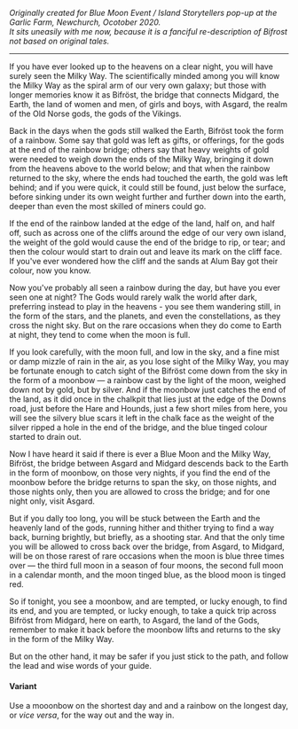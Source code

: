 *Originally created for Blue Moon Event / Island Storytellers pop-up at the Garlic Farm, Newchurch, Ocotober 2020.*  
*It sits uneasily with me now, because it is a fanciful re-description of Bifrost not based on original tales.*


---

If you have ever looked up to the heavens on a clear night, you will have surely seen the Milky Way. The scientifically minded among you will know the Milky Way as the spiral arm of our very own galaxy; but those with longer memories know it as Bifröst, the bridge that connects Midgard, the Earth, the land of women and men, of girls and boys, with Asgard, the realm of the Old Norse gods, the gods of the Vikings.

Back in the days when the gods still walked the Earth, Bifröst took the form of a rainbow. Some say that gold was left as gifts, or offerings, for the gods at the end of the rainbow bridge; others say that heavy weights of gold were needed to weigh down the ends of the Milky Way, bringing it down from the heavens above to the world below; and that when the rainbow returned to the sky, where the ends had touched the earth, the gold was left behind; and if you were quick, it could still be found, just below the surface, before sinking under its own weight further and further down into the earth, deeper than even the most skilled of miners could go.

If the end of the rainbow landed at the edge of the land, half on, and half off, such as across one of the cliffs around the edge of our very own island, the weight of the gold would cause the end of the bridge to rip, or tear; and then the colour would start to drain out and leave its mark on the cliff face. If you've ever wondered how the cliff and the sands at Alum Bay got their colour, now you know.

Now you've probably all seen a rainbow during the day, but have you ever seen one at night? The Gods would rarely walk the world after dark, preferring instead to play in the heavens - you see them wandering still, in the form of the stars, and the planets, and even the constellations, as they cross the night sky. But on the rare occasions when they do come to Earth at night, they tend to come when the moon is full.

If you look carefully, with the moon full, and low in the sky, and a fine mist or damp mizzle of rain in the air, as you lose sight of the Milky Way, you may be fortunate enough to catch sight of the Bifröst come down from the sky in the form of a moonbow — a rainbow cast by the light of the moon, weighed down not by gold, but by silver. And if the moonbow just catches the end of the land, as it did once in the chalkpit that lies just at the edge of the Downs road, just before the Hare and Hounds, just a few short miles from here, you will see the silvery blue scars it left in the chalk face as the weight of the silver ripped a hole in the end of the bridge, and the blue tinged colour started to drain out.

Now I have heard it said if there is ever a Blue Moon and the Milky Way, Bifröst, the bridge between Asgard and Midgard descends back to the Earth in the form of moonbow, on those very nights, if you find the end of the moonbow before the bridge returns to span the sky, on those nights, and those nights only, then you are allowed to cross the bridge; and for one night only, visit Asgard.

But if you dally too long, you will be stuck between the Earth and the heavenly land of the gods, running hither and thither trying to find a way back, burning brightly, but briefly, as a shooting star. And that the only time you will be allowed to cross back over the bridge, from Asgard, to Midgard, will be on those rarest of rare occasions when the moon is blue three times over — the third full moon in a season of four moons, the second full moon in a calendar month, and the moon tinged blue, as the blood moon is tinged red.

So if tonight, you see a moonbow, and are tempted, or lucky enough, to find its end, and you are tempted, or lucky enough, to take a quick trip across Bifröst from Midgard, here on earth, to Asgard, the land of the Gods, remember to make it back before the moonbow lifts and returns to the sky in the form of the Milky Way.

But on the other hand, it may be safer if you just stick to the path, and follow the lead and wise words of your guide.  




#### Variant
Use a mooonbow on the shortest day and and a rainbow on the longest day, or *vice versa*, for the way out and the way in.
